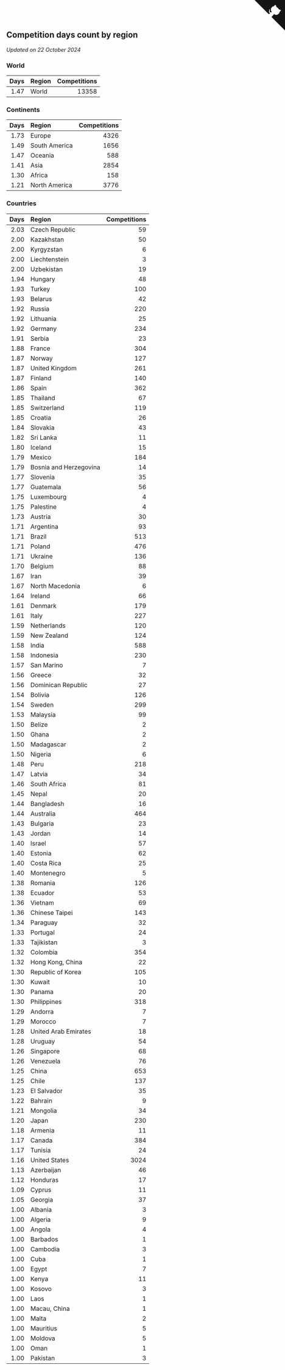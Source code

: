 ## Competition days count by region

*Updated on 22 October 2024*


### World

| Days | Region | Competitions |
| ---: | :--- | ---: |
| 1.47 | World | 13358 |

### Continents

| Days | Region | Competitions |
| ---: | :--- | ---: |
| 1.73 | Europe | 4326 |
| 1.49 | South America | 1656 |
| 1.47 | Oceania | 588 |
| 1.41 | Asia | 2854 |
| 1.30 | Africa | 158 |
| 1.21 | North America | 3776 |

### Countries

| Days | Region | Competitions |
| ---: | :--- | ---: |
| 2.03 | Czech Republic | 59 |
| 2.00 | Kazakhstan | 50 |
| 2.00 | Kyrgyzstan | 6 |
| 2.00 | Liechtenstein | 3 |
| 2.00 | Uzbekistan | 19 |
| 1.94 | Hungary | 48 |
| 1.93 | Turkey | 100 |
| 1.93 | Belarus | 42 |
| 1.92 | Russia | 220 |
| 1.92 | Lithuania | 25 |
| 1.92 | Germany | 234 |
| 1.91 | Serbia | 23 |
| 1.88 | France | 304 |
| 1.87 | Norway | 127 |
| 1.87 | United Kingdom | 261 |
| 1.87 | Finland | 140 |
| 1.86 | Spain | 362 |
| 1.85 | Thailand | 67 |
| 1.85 | Switzerland | 119 |
| 1.85 | Croatia | 26 |
| 1.84 | Slovakia | 43 |
| 1.82 | Sri Lanka | 11 |
| 1.80 | Iceland | 15 |
| 1.79 | Mexico | 184 |
| 1.79 | Bosnia and Herzegovina | 14 |
| 1.77 | Slovenia | 35 |
| 1.77 | Guatemala | 56 |
| 1.75 | Luxembourg | 4 |
| 1.75 | Palestine | 4 |
| 1.73 | Austria | 30 |
| 1.71 | Argentina | 93 |
| 1.71 | Brazil | 513 |
| 1.71 | Poland | 476 |
| 1.71 | Ukraine | 136 |
| 1.70 | Belgium | 88 |
| 1.67 | Iran | 39 |
| 1.67 | North Macedonia | 6 |
| 1.64 | Ireland | 66 |
| 1.61 | Denmark | 179 |
| 1.61 | Italy | 227 |
| 1.59 | Netherlands | 120 |
| 1.59 | New Zealand | 124 |
| 1.58 | India | 588 |
| 1.58 | Indonesia | 230 |
| 1.57 | San Marino | 7 |
| 1.56 | Greece | 32 |
| 1.56 | Dominican Republic | 27 |
| 1.54 | Bolivia | 126 |
| 1.54 | Sweden | 299 |
| 1.53 | Malaysia | 99 |
| 1.50 | Belize | 2 |
| 1.50 | Ghana | 2 |
| 1.50 | Madagascar | 2 |
| 1.50 | Nigeria | 6 |
| 1.48 | Peru | 218 |
| 1.47 | Latvia | 34 |
| 1.46 | South Africa | 81 |
| 1.45 | Nepal | 20 |
| 1.44 | Bangladesh | 16 |
| 1.44 | Australia | 464 |
| 1.43 | Bulgaria | 23 |
| 1.43 | Jordan | 14 |
| 1.40 | Israel | 57 |
| 1.40 | Estonia | 62 |
| 1.40 | Costa Rica | 25 |
| 1.40 | Montenegro | 5 |
| 1.38 | Romania | 126 |
| 1.38 | Ecuador | 53 |
| 1.36 | Vietnam | 69 |
| 1.36 | Chinese Taipei | 143 |
| 1.34 | Paraguay | 32 |
| 1.33 | Portugal | 24 |
| 1.33 | Tajikistan | 3 |
| 1.32 | Colombia | 354 |
| 1.32 | Hong Kong, China | 22 |
| 1.30 | Republic of Korea | 105 |
| 1.30 | Kuwait | 10 |
| 1.30 | Panama | 20 |
| 1.30 | Philippines | 318 |
| 1.29 | Andorra | 7 |
| 1.29 | Morocco | 7 |
| 1.28 | United Arab Emirates | 18 |
| 1.28 | Uruguay | 54 |
| 1.26 | Singapore | 68 |
| 1.26 | Venezuela | 76 |
| 1.25 | China | 653 |
| 1.25 | Chile | 137 |
| 1.23 | El Salvador | 35 |
| 1.22 | Bahrain | 9 |
| 1.21 | Mongolia | 34 |
| 1.20 | Japan | 230 |
| 1.18 | Armenia | 11 |
| 1.17 | Canada | 384 |
| 1.17 | Tunisia | 24 |
| 1.16 | United States | 3024 |
| 1.13 | Azerbaijan | 46 |
| 1.12 | Honduras | 17 |
| 1.09 | Cyprus | 11 |
| 1.05 | Georgia | 37 |
| 1.00 | Albania | 3 |
| 1.00 | Algeria | 9 |
| 1.00 | Angola | 4 |
| 1.00 | Barbados | 1 |
| 1.00 | Cambodia | 3 |
| 1.00 | Cuba | 1 |
| 1.00 | Egypt | 7 |
| 1.00 | Kenya | 11 |
| 1.00 | Kosovo | 3 |
| 1.00 | Laos | 1 |
| 1.00 | Macau, China | 1 |
| 1.00 | Malta | 2 |
| 1.00 | Mauritius | 5 |
| 1.00 | Moldova | 5 |
| 1.00 | Oman | 1 |
| 1.00 | Pakistan | 3 |


<a href="https://github.com/jonatanklosko/wca_statistics" class="github-corner" aria-label="View source on Github"><svg width="80" height="80" viewBox="0 0 250 250" style="fill:#151513; color:#fff; position: absolute; top: 0; border: 0; right: 0;" aria-hidden="true"><path d="M0,0 L115,115 L130,115 L142,142 L250,250 L250,0 Z"></path><path d="M128.3,109.0 C113.8,99.7 119.0,89.6 119.0,89.6 C122.0,82.7 120.5,78.6 120.5,78.6 C119.2,72.0 123.4,76.3 123.4,76.3 C127.3,80.9 125.5,87.3 125.5,87.3 C122.9,97.6 130.6,101.9 134.4,103.2" fill="currentColor" style="transform-origin: 130px 106px;" class="octo-arm"></path><path d="M115.0,115.0 C114.9,115.1 118.7,116.5 119.8,115.4 L133.7,101.6 C136.9,99.2 139.9,98.4 142.2,98.6 C133.8,88.0 127.5,74.4 143.8,58.0 C148.5,53.4 154.0,51.2 159.7,51.0 C160.3,49.4 163.2,43.6 171.4,40.1 C171.4,40.1 176.1,42.5 178.8,56.2 C183.1,58.6 187.2,61.8 190.9,65.4 C194.5,69.0 197.7,73.2 200.1,77.6 C213.8,80.2 216.3,84.9 216.3,84.9 C212.7,93.1 206.9,96.0 205.4,96.6 C205.1,102.4 203.0,107.8 198.3,112.5 C181.9,128.9 168.3,122.5 157.7,114.1 C157.9,116.9 156.7,120.9 152.7,124.9 L141.0,136.5 C139.8,137.7 141.6,141.9 141.8,141.8 Z" fill="currentColor" class="octo-body"></path></svg></a><style>.github-corner:hover .octo-arm{animation:octocat-wave 560ms ease-in-out}@keyframes octocat-wave{0%,100%{transform:rotate(0)}20%,60%{transform:rotate(-25deg)}40%,80%{transform:rotate(10deg)}}@media (max-width:500px){.github-corner:hover .octo-arm{animation:none}.github-corner .octo-arm{animation:octocat-wave 560ms ease-in-out}}</style>
